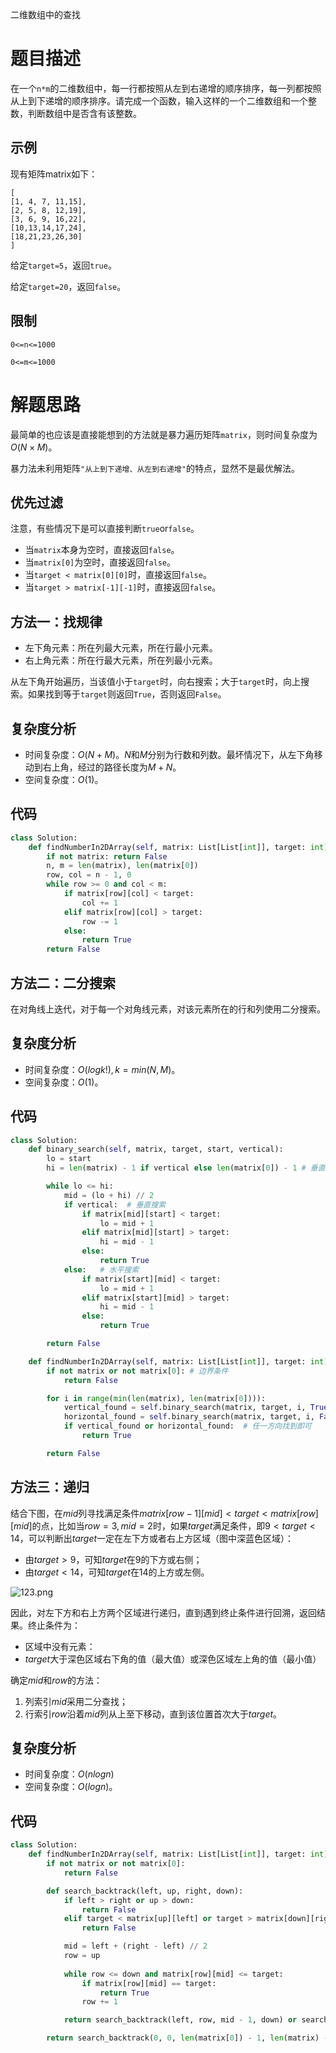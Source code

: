 二维数组中的查找

# 题目描述

在一个`n*m`的二维数组中，每一行都按照从左到右递增的顺序排序，每一列都按照从上到下递增的顺序排序。请完成一个函数，输入这样的一个二维数组和一个整数，判断数组中是否含有该整数。

## 示例

现有矩阵matrix如下：

```
[
[1, 4, 7, 11,15],
[2, 5, 8, 12,19],
[3, 6, 9, 16,22],
[10,13,14,17,24],
[18,21,23,26,30]
]
```

给定`target=5`，返回`true`。

给定`target=20`，返回`false`。

## 限制

`0<=n<=1000`

`0<=m<=1000`

# 解题思路

最简单的也应该是直接能想到的方法就是暴力遍历矩阵`matrix`，则时间复杂度为$O(N\times M)$。

暴力法未利用矩阵`"从上到下递增、从左到右递增"`的特点，显然不是最优解法。

## 优先过滤

注意，有些情况下是可以直接判断`true`or`false`。

- 当`matrix`本身为空时，直接返回`false`。
- 当`matrix[0]`为空时，直接返回`false`。
- 当`target < matrix[0][0]`时，直接返回`false`。
- 当`target > matrix[-1][-1]`时，直接返回`false`。

## 方法一：找规律

- 左下角元素：所在列最大元素，所在行最小元素。
- 右上角元素：所在行最大元素，所在列最小元素。

从左下角开始遍历，当该值小于`target`时，向右搜索；大于`target`时，向上搜索。如果找到等于`target`则返回`True`，否则返回`False`。

## 复杂度分析

- 时间复杂度：$O(N+M)$。$N$和$M$分别为行数和列数。最坏情况下，从左下角移动到右上角，经过的路径长度为$M+N$。
- 空间复杂度：$O(1)$。

## 代码

```python
class Solution:
    def findNumberIn2DArray(self, matrix: List[List[int]], target: int) -> bool:
        if not matrix: return False
        n, m = len(matrix), len(matrix[0])
        row, col = n - 1, 0
        while row >= 0 and col < m:
            if matrix[row][col] < target:
                col += 1
            elif matrix[row][col] > target:
                row -= 1
            else:
                return True
        return False
```

## 方法二：二分搜索

在对角线上迭代，对于每一个对角线元素，对该元素所在的行和列使用二分搜索。

## 复杂度分析

- 时间复杂度：$O(logk!),k=min(N,M)$。
- 空间复杂度：$O(1)$。

## 代码

```python
class Solution:
    def binary_search(self, matrix, target, start, vertical):
        lo = start
        hi = len(matrix) - 1 if vertical else len(matrix[0]) - 1 # 垂直搜索：hi = 行数 - 1

        while lo <= hi:
            mid = (lo + hi) // 2
            if vertical:  # 垂直搜索
                if matrix[mid][start] < target:
                    lo = mid + 1
                elif matrix[mid][start] > target:
                    hi = mid - 1
                else: 
                    return True
            else:   # 水平搜索
                if matrix[start][mid] < target:
                    lo = mid + 1
                elif matrix[start][mid] > target:
                    hi = mid - 1
                else:
                    return True

        return False

    def findNumberIn2DArray(self, matrix: List[List[int]], target: int) -> bool:
        if not matrix or not matrix[0]: # 边界条件
            return False   

        for i in range(min(len(matrix), len(matrix[0]))):
            vertical_found = self.binary_search(matrix, target, i, True) # 垂直方向是否找到
            horizontal_found = self.binary_search(matrix, target, i, False) # 水平是否找到
            if vertical_found or horizontal_found:  # 任一方向找到即可
                return True

        return False
```

## 方法三：递归

结合下图，在$mid$列寻找满足条件$matrix[row-1][mid]<target<matrix[row][mid]$的点，比如当$row=3,mid=2$时，如果$target$满足条件，即$9<target<14$，可以判断出$target$一定在左下方或者右上方区域（图中深蓝色区域）：

- 由$target>9$，可知$target$在9的下方或右侧；
- 由$target<14$，可知$target$在14的上方或左侧。

![123.png](https://pic.leetcode-cn.com/00917701153b12d2819e2e0ed681737390b8e5bd26ea1d0c6abd7dfe87c8c927-TIM%E6%88%AA%E5%9B%BE20200229160734.png)

因此，对左下方和右上方两个区域进行递归，直到遇到终止条件进行回溯，返回结果。终止条件为：

- 区域中没有元素：
- $target$大于深色区域右下角的值（最大值）或深色区域左上角的值（最小值）

确定$mid$和$row$的方法：

1. 列索引$mid$采用二分查找；
2. 行索引$row$沿着$mid$列从上至下移动，直到该位置首次大于$target$。

## 复杂度分析

- 时间复杂度：$O(nlogn)$
- 空间复杂度：$O(logn)$。

## 代码

```python
class Solution:
    def findNumberIn2DArray(self, matrix: List[List[int]], target: int) -> bool:
        if not matrix or not matrix[0]: 
            return False

        def search_backtrack(left, up, right, down):
            if left > right or up > down:
                return False
            elif target < matrix[up][left] or target > matrix[down][right]:
                return False

            mid = left + (right - left) // 2
            row = up
            
            while row <= down and matrix[row][mid] <= target:
                if matrix[row][mid] == target:
                    return True
                row += 1

            return search_backtrack(left, row, mid - 1, down) or search_backtrack(mid + 1, up, right, row - 1)

        return search_backtrack(0, 0, len(matrix[0]) - 1, len(matrix) - 1)
```

